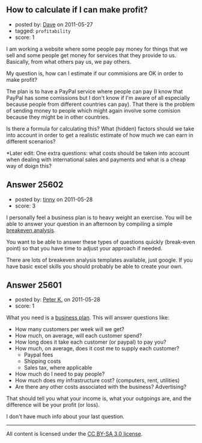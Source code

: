 ## How to calculate if I can make profit?

- posted by: [Dave](https://stackexchange.com/users/-1/10867-dave) on 2011-05-27
- tagged: `profitability`
- score: 1

I am working a website where some people pay money for things that we sell and some people get money for services that they provide to us. Basically, from what others pay us, we pay others.

My question is, how can I estimate if our commisions are OK in order to make profit?

The plan is to have a PayPal service where people can pay (I know that PayPal has some comissions but I don't know if I'm aware of all especially because people from different countries can pay). That there is the problem of sending money to people which might again involve some comision because they might be in other countries.

Is there a formula for calculating this? What (hidden) factors should we take into account in order to get a realistic estimate of how much we can earn in different scenarios?

*Later edit: One extra questions: what costs should be taken into account when dealing with international sales and payments and what is a cheap way of doign this?


## Answer 25602

- posted by: [tinny](https://stackexchange.com/users/-1/10522-tinny) on 2011-05-28
- score: 3

<p>I personally feel a business plan is to heavy weight an exercise. You will be able to answer your question in an afternoon by compiling a simple <a href="http://en.wikipedia.org/wiki/Break-even_%28economics%29" rel="nofollow">breakeven analysis</a>.</p>

<p>You want to be able to answer these types of questions quickly (break-even point) so that you have time to adjust your approach if needed.</p>

<p>There are lots of breakeven analysis templates available, just google. If you have basic excel skills you should probably be able to create your own.</p>



## Answer 25601

- posted by: [Peter K.](https://stackexchange.com/users/-1/1339-peter-k) on 2011-05-28
- score: 1

<p>What you need is a <a href="http://en.wikipedia.org/wiki/Business_Plan" rel="nofollow">business plan</a>.  This will answer questions like:</p>

<ul>
<li>How many customers per week will we get?</li>
<li>How much, on average, will each customer spend?</li>
<li>How long does it take each customer (or paypal) to pay you?</li>
<li>How much, on average, does it cost me to supply each customer?
<ul>
<li>Paypal fees</li>
<li>Shipping costs</li>
<li>Sales tax, where applicable</li>
</ul></li>
<li>How much do I need to pay people?</li>
<li>How much does my infrastructure cost? (computers, rent, utilities)</li>
<li>Are there any other costs associated with the business? Advertising?</li>
</ul>

<p>That should tell you what your income is, what your outgoings are, and the difference will be your profit (or loss).</p>

<p>I don't have much info about your last question.</p>




---

All content is licensed under the [CC BY-SA 3.0 license](https://creativecommons.org/licenses/by-sa/3.0/).
